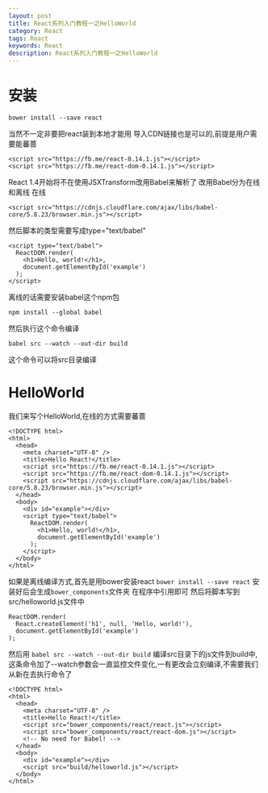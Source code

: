 ```yaml
---
layout: post
title: React系列入门教程一之HelloWorld
category: React
tags: React
keywords: React
description: React系列入门教程一之HelloWorld
---
```


# 安装

    bower install --save react

当然不一定非要把react装到本地才能用
导入CDN链接也是可以的,前提是用户需要能蕃蔷

    <script src="https://fb.me/react-0.14.1.js"></script>
    <script src="https://fb.me/react-dom-0.14.1.js"></script>

React 1.4开始将不在使用JSXTransform改用Babel来解析了
改用Babel分为在线和离线
在线

    <script src="https://cdnjs.cloudflare.com/ajax/libs/babel-core/5.8.23/browser.min.js"></script>

然后脚本的类型需要写成type="text/babel"

    <script type="text/babel">
      ReactDOM.render(
        <h1>Hello, world!</h1>,
        document.getElementById('example')
      );
    </script>

离线的话需要安装babel这个npm包

    npm install --global babel

然后执行这个命令编译

    babel src --watch --out-dir build

这个命令可以将src目录编译

# HelloWorld
我们来写个HelloWorld,在线的方式需要蕃蔷

    <!DOCTYPE html>
    <html>
      <head>
        <meta charset="UTF-8" />
        <title>Hello React!</title>
        <script src="https://fb.me/react-0.14.1.js"></script>
        <script src="https://fb.me/react-dom-0.14.1.js"></script>
        <script src="https://cdnjs.cloudflare.com/ajax/libs/babel-core/5.8.23/browser.min.js"></script>
      </head>
      <body>
        <div id="example"></div>
        <script type="text/babel">
          ReactDOM.render(
            <h1>Hello, world!</h1>,
            document.getElementById('example')
          );
        </script>
      </body>
    </html>

如果是离线编译方式,首先是用bower安装react
`bower install --save react`
安装好后会生成`bower_components`文件夹
在程序中引用即可
然后将脚本写到src/helloworld.js文件中

    ReactDOM.render(
      React.createElement('h1', null, 'Hello, world!'),
      document.getElementById('example')
    );

然后用
`babel src --watch --out-dir build`
编译src目录下的js文件到build中,这条命令加了--watch参数会一直监控文件变化,一有更改会立刻编译,不需要我们从新在去执行命令了

    <!DOCTYPE html>
    <html>
      <head>
        <meta charset="UTF-8" />
        <title>Hello React!</title>
        <script src="bower_components/react/react.js"></script>
        <script src="bower_components/react/react-dom.js"></script>
        <!-- No need for Babel! -->
      </head>
      <body>
        <div id="example"></div>
        <script src="build/helloworld.js"></script>
      </body>
    </html>

